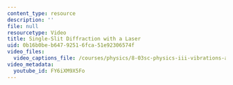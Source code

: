 ```yaml
---
content_type: resource
description: ''
file: null
resourcetype: Video
title: Single-Slit Diffraction with a Laser
uid: 0b16b0be-b647-9251-6fca-51e92306574f
video_files:
  video_captions_file: /courses/physics/8-03sc-physics-iii-vibrations-and-waves-fall-2016/part-iii-optics/lecture-22/copy_of_lecture-22-video/FY6iXM9X5Fo.vtt
video_metadata:
  youtube_id: FY6iXM9X5Fo
---
```

